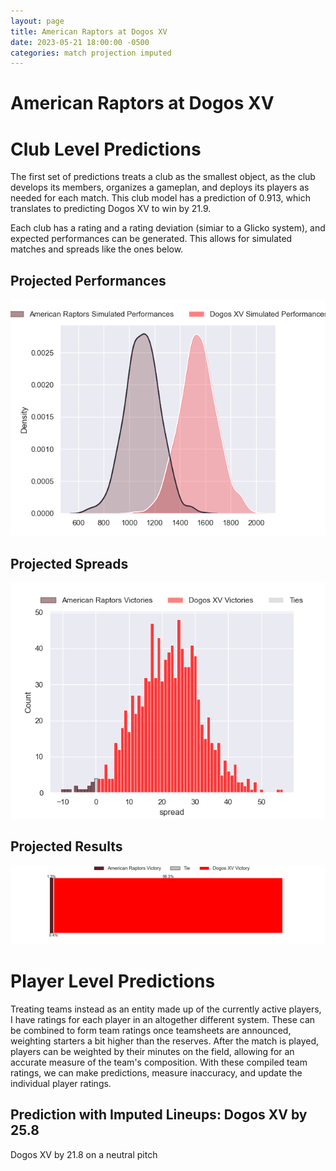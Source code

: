 ```yaml
---  
layout: page  
title: American Raptors at Dogos XV  
date: 2023-05-21 18:00:00 -0500  
categories: match projection imputed  
---
```

# American Raptors at Dogos XV

# Club Level Predictions


The first set of predictions treats a club as the smallest object, as the club develops its members, organizes a gameplan, and deploys its players as needed for each match. This club model has a prediction of 0.913, which translates to predicting Dogos XV to win by 21.9.

Each club has a rating and a rating deviation (simiar to a Glicko system), and expected performances can be generated. This allows for simulated matches and spreads like the ones below.
## Projected Performances


![Projected Performances](plots/performances_2023-05-21-DogosXV-AmericanRaptors.png)
## Projected Spreads


![Projected Spreads](plots/spreads_2023-05-21-DogosXV-AmericanRaptors.png)
## Projected Results


![Projected Results](plots/resultbar_2023-05-21-DogosXV-AmericanRaptors.png)
# Player Level Predictions


Treating teams instead as an entity made up of the currently active players, I have ratings for each player in an altogether different system. These can be combined to form team ratings once teamsheets are announced, weighting starters a bit higher than the reserves. After the match is played, players can be weighted by their minutes on the field, allowing for an accurate measure of the team's composition. With these compiled team ratings, we can make predictions, measure inaccuracy, and update the individual player ratings.
## Prediction with Imputed Lineups: Dogos XV by 25.8


Dogos XV by 21.8 on a neutral pitch

